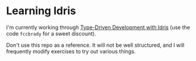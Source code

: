 # Learning Idris

I'm currently working through [Type-Driven Development with Idris](https://www.manning.com/books/type-driven-development-with-idris) (use the code `fccbrady` for a sweet discount).

Don't use this repo as a reference. It will not be well structured, and I will frequently modify exercises to try out various things. 
